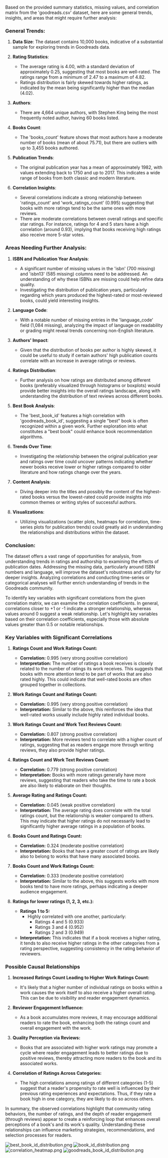 Based on the provided summary statistics, missing values, and correlation matrix from the 'goodreads.csv' dataset, here are some general trends, insights, and areas that might require further analysis:

### General Trends:
1. **Data Size**: The dataset contains 10,000 books, indicative of a substantial sample for exploring trends in Goodreads data.

2. **Rating Statistics**:
   - The average rating is 4.00, with a standard deviation of approximately 0.25, suggesting that most books are well-rated. The ratings range from a minimum of 2.47 to a maximum of 4.82.
   - Ratings distribution is fairly skewed towards higher ratings, as indicated by the mean being significantly higher than the median (4.02).

3. **Authors**:
   - There are 4,664 unique authors, with Stephen King being the most frequently noted author, having 60 books listed.

4. **Books Count**:
   - The 'books_count' feature shows that most authors have a moderate number of books (mean of about 75.71), but there are outliers with up to 3,455 books authored. 

5. **Publication Trends**:
   - The original publication year has a mean of approximately 1982, with values extending back to 1750 and up to 2017. This indicates a wide range of books from both classic and modern literature.

6. **Correlation Insights**:
   - Several correlations indicate a strong relationship between 'ratings_count' and 'work_ratings_count' (0.995) suggesting that books with more ratings tend to be the same ones with more reviews.
   - There are moderate correlations between overall ratings and specific star ratings. For instance, ratings for 4 and 5 stars have a high correlation (around 0.93), implying that books receiving high ratings also receive more 5-star votes.

### Areas Needing Further Analysis:
1. **ISBN and Publication Year Analysis**:
   - A significant number of missing values in the 'isbn' (700 missing) and 'isbn13' (585 missing) columns need to be addressed. An understanding of why these ISBNs are missing could help refine data quality.
   - Investigating the distribution of publication years, particularly regarding which years produced the highest-rated or most-reviewed books, could yield interesting insights.

2. **Language Code**:
   - With a notable number of missing entries in the 'language_code' field (1,084 missing), analyzing the impact of language on readability or grading might reveal trends concerning non-English literature.

3. **Authors' Impact**:
   - Given that the distribution of books per author is highly skewed, it could be useful to study if certain authors' high publication counts correlate with an increase in average ratings or reviews.

4. **Ratings Distribution**:
   - Further analysis on how ratings are distributed among different books (preferably visualized through histograms or boxplots) would provide better insights into the overall ratings landscape, along with understanding the distribution of text reviews across different books.

5. **Best Book Analysis**:
   - The 'best_book_id' features a high correlation with 'goodreads_book_id', suggesting a single "best" book is often recognized within a given work. Further exploration into what constitutes a "best book" could enhance book recommendation algorithms.

6. **Trends Over Time**:
   - Investigating the relationship between the original publication year and ratings over time could uncover patterns indicating whether newer books receive lower or higher ratings compared to older literature and how ratings change over the years.

7. **Content Analysis**: 
   - Diving deeper into the titles and possibly the content of the highest-rated books versus the lowest-rated could provide insights into common themes or writing styles of successful authors.

8. **Visualizations**: 
   - Utilizing visualizations (scatter plots, heatmaps for correlation, time-series plots for publication trends) could greatly aid in understanding the relationships and distributions within the dataset.

### Conclusion:
The dataset offers a vast range of opportunities for analysis, from understanding trends in ratings and authorship to examining the effects of publication dates. Addressing the missing data, particularly around ISBN numbers and language, will improve the dataset's robustness and utility for deeper insights. Analyzing correlations and conducting time-series or categorical analyses will further enrich understanding of trends in the Goodreads community.

To identify key variables with significant correlations from the given correlation matrix, we can examine the correlation coefficients. In general, correlations closer to +1 or -1 indicate a stronger relationship, whereas values around 0 suggest a weak relationship. Let's highlight key variables based on their correlation coefficients, especially those with absolute values greater than 0.5 or notable relationships.

### Key Variables with Significant Correlations

1. **Ratings Count and Work Ratings Count:**
   - **Correlation:** 0.995 (very strong positive correlation)
   - **Interpretation:** The number of ratings a book receives is closely related to the number of ratings its work receives. This suggests that books with more attention tend to be part of works that are also rated highly. This could indicate that well-rated books are often grouped together in collections.

2. **Work Ratings Count and Ratings Count:**
   - **Correlation:** 0.995 (very strong positive correlation)
   - **Interpretation:** Similar to the above, this reinforces the idea that well-rated works usually include highly rated individual books.

3. **Work Ratings Count and Work Text Reviews Count:**
   - **Correlation:** 0.807 (strong positive correlation)
   - **Interpretation:** More reviews tend to correlate with a higher count of ratings, suggesting that as readers engage more through writing reviews, they also provide higher ratings.

4. **Ratings Count and Work Text Reviews Count:**
   - **Correlation:** 0.779 (strong positive correlation)
   - **Interpretation:** Books with more ratings generally have more reviews, suggesting that readers who take the time to rate a book are also likely to elaborate on their thoughts.

5. **Average Rating and Ratings Count:**
   - **Correlation:** 0.045 (weak positive correlation)
   - **Interpretation:** The average rating does correlate with the total ratings count, but the relationship is weaker compared to others. This may indicate that higher ratings do not necessarily lead to significantly higher average ratings in a population of books.

6. **Books Count and Ratings Count:**
   - **Correlation:** 0.324 (moderate positive correlation)
   - **Interpretation:** Books that have a greater count of ratings are likely also to belong to works that have many associated books.

7. **Books Count and Work Ratings Count:**
   - **Correlation:** 0.333 (moderate positive correlation)
   - **Interpretation:** Similar to the above, this suggests works with more books tend to have more ratings, perhaps indicating a deeper audience engagement.

8. **Ratings for lower ratings (1, 2, 3, etc.):** 
   - **Ratings 1 to 5:** 
     - Highly correlated with one another, particularly:
       - Ratings 4 and 5 (0.933)
       - Ratings 3 and 4 (0.952)
       - Ratings 2 and 3 (0.949)
   - **Interpretation:** This indicates that if a book receives a higher rating, it tends to also receive higher ratings in the other categories from a rating perspective, suggesting consistency in the rating behavior of reviewers.

### Possible Causal Relationships

1. **Increased Ratings Count Leading to Higher Work Ratings Count:**
   - It's likely that a higher number of individual ratings on books within a work causes the work itself to also receive a higher overall rating. This can be due to visibility and reader engagement dynamics.

2. **Reviewer Engagement Influence:**
   - As a book accumulates more reviews, it may encourage additional readers to rate the book, enhancing both the ratings count and overall engagement with the work. 

3. **Quality Perception via Reviews:**
   - Books that are associated with higher work ratings may promote a cycle where reader engagement leads to better ratings due to positive reviews, thereby attracting more readers to the book and its associated works.

4. **Correlation of Ratings Across Categories:**
   - The high correlations among ratings of different categories (1-5) suggest that a reader's propensity to rate well is influenced by their previous rating experiences and expectations. Thus, if they rate a book high in one category, they are likely to do so across others.

In summary, the observed correlations highlight that community rating behaviors, the number of ratings, and the depth of reader engagement (through reviews) appear to create a reinforcing loop that enhances overall perceptions of a book's and its work's quality. Understanding these relationships can influence marketing strategies, recommendations, and selection processes for readers.

![best_book_id_distribution.png](best_book_id_distribution.png)
![book_id_distribution.png](book_id_distribution.png)
![correlation_heatmap.png](correlation_heatmap.png)
![goodreads_book_id_distribution.png](goodreads_book_id_distribution.png)